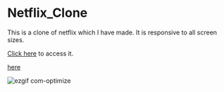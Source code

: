 # Netflix_Clone

This is a clone of netflix  which I have made. It is responsive to all screen sizes.

[Click here]([url](https://wespynetflix.vercel.app/)) to access it.



[here]((https://wespynetflix.vercel.app/))


![ezgif com-optimize](https://github.com/Wespy07/Netflix_Clone/assets/143990246/8987321e-b1cc-4d5c-b3d0-25ef562b1594)

